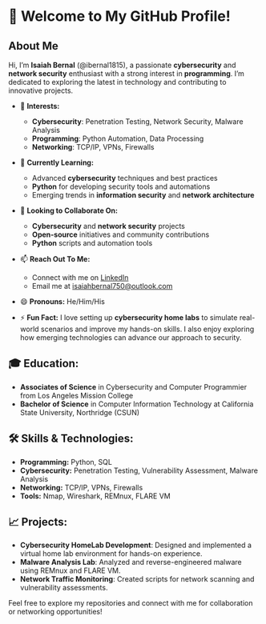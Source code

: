 # 👋 Welcome to My GitHub Profile!

## About Me

Hi, I’m **Isaiah Bernal** (@ibernal1815), a passionate **cybersecurity** and **network security** enthusiast with a strong interest in **programming**. I’m dedicated to exploring the latest in technology and contributing to innovative projects.

- 👀 **Interests:**
  - **Cybersecurity**: Penetration Testing, Network Security, Malware Analysis
  - **Programming**: Python Automation, Data Processing
  - **Networking**: TCP/IP, VPNs, Firewalls

- 🌱 **Currently Learning:**
  - Advanced **cybersecurity** techniques and best practices
  - **Python** for developing security tools and automations
  - Emerging trends in **information security** and **network architecture**

- 💞️ **Looking to Collaborate On:**
  - **Cybersecurity** and **network security** projects
  - **Open-source** initiatives and community contributions
  - **Python** scripts and automation tools

- 📫 **Reach Out To Me:**
  - Connect with me on [LinkedIn](https://www.linkedin.com/in/isaiah-bernal-707576218/)
  - Email me at [isaiahbernal750@outlook.com](mailto:isaiahbernal750@outlook.com)

- 😄 **Pronouns:** He/Him/His

- ⚡ **Fun Fact:** I love setting up **cybersecurity home labs** to simulate real-world scenarios and improve my hands-on skills. I also enjoy exploring how emerging technologies can advance our approach to security.

## 🎓 **Education:**
- **Associates of Science** in Cybersecurity and Computer Programmier from Los Angeles Mission College
- **Bachelor of Science** in Computer Information Technology at California State University, Northridge (CSUN)

## 🛠️ **Skills & Technologies:**
- **Programming:** Python, SQL
- **Cybersecurity:** Penetration Testing, Vulnerability Assessment, Malware Analysis
- **Networking:** TCP/IP, VPNs, Firewalls
- **Tools:** Nmap, Wireshark, REMnux, FLARE VM

## 📈 **Projects:**
- **Cybersecurity HomeLab Development**: Designed and implemented a virtual home lab environment for hands-on experience.
- **Malware Analysis Lab**: Analyzed and reverse-engineered malware using REMnux and FLARE VM.
- **Network Traffic Monitoring**: Created scripts for network scanning and vulnerability assessments.

Feel free to explore my repositories and connect with me for collaboration or networking opportunities!

<!---
ibernal1815/ibernal1815 is a ✨ special ✨ repository because its `README.md` (this file) appears on your GitHub profile.
You can click the Preview link to take a look at your changes.
--->

